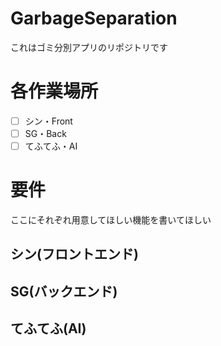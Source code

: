 # GarbageSeparation
これはゴミ分別アプリのリポジトリです

# 各作業場所
- [ ] シン・Front
- [ ] SG・Back
- [ ] てふてふ・AI

# 要件
ここにそれぞれ用意してほしい機能を書いてほしい

## シン(フロントエンド)


## SG(バックエンド)


## てふてふ(AI)


